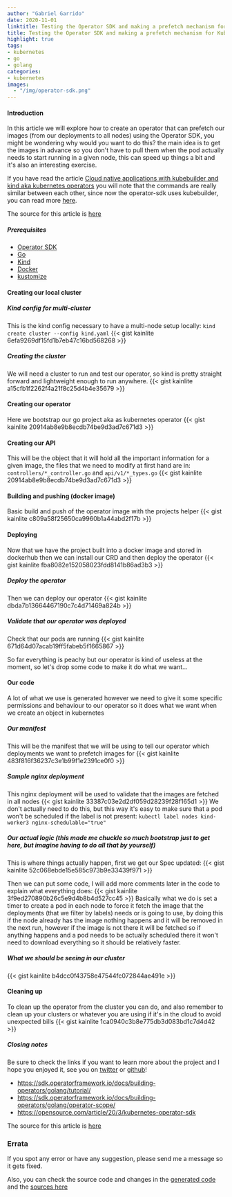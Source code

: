```yaml
---
author: "Gabriel Garrido"
date: 2020-11-01
linktitle: Testing the Operator SDK and making a prefetch mechanism for Kubernetes
title: Testing the Operator SDK and making a prefetch mechanism for Kubernetes
highlight: true
tags:
- kubernetes
- go
- golang
categories:
- kubernetes
images:
  - "/img/operator-sdk.png"
---
```


#### **Introduction**
In this article we will explore how to create an operator that can prefetch our images (from our deployments to all nodes) using the Operator SDK, you might be wondering why would you want to do this? the main idea is to get the images in advance so you don't have to pull them when the pod actually needs to start running in a given node, this can speed up things a bit and it's also an interesting exercise.

If you have read the article [Cloud native applications with kubebuilder and kind aka kubernetes operators](/blog/cloud_native_applications_with_kubebuilder_and_kind_aka_kubernetes_operators/) you will note that the commands are really similar between each other, since now the operator-sdk uses kubebuilder, you can read more [here](https://github.com/operator-framework/operator-sdk/issues/3558#issuecomment-664206538).

The source for this article is [here](https://github.com/kainlite/kubernetes-prefetch-operator/)

##### **Prerequisites**
* [Operator SDK](https://sdk.operatorframework.io/docs/installation/install-operator-sdk/)
* [Go](https://golang.org/dl/)
* [Kind](https://github.com/kubernetes-sigs/kind)
* [Docker](https://hub.docker.com/?overlay=onboarding)
* [kustomize](https://github.com/kubernetes-sigs/kustomize)

#### Creating our local cluster
##### Kind config for multi-cluster
This is the kind config necessary to have a multi-node setup locally: `kind create cluster --config kind.yaml`
{{< gist kainlite 6efa9269df15fd1b7eb47c16bd568268 >}}

##### Creating the cluster
We will need a cluster to run and test our operator, so kind is pretty straight forward and lightweight enough to run anywhere.
{{< gist kainlite a15cfb1f2262f4a21f8c25d4b4e35679 >}}

#### Creating our operator
Here we bootstrap our go project aka as kubernetes operator
{{< gist kainlite 20914ab8e9b8ecdb74be9d3ad7c671d3 >}}

#### Creating our API
This will be the object that it will hold all the important information for a given image, the files that we need to modify at first hand are in: `controllers/*_controller.go` and `api/v1/*_types.go`
{{< gist kainlite 20914ab8e9b8ecdb74be9d3ad7c671d3 >}}

#### Building and pushing (docker image)
Basic build and push of the operator image with the projects helper
{{< gist kainlite c809a58f25650ca9960b1a44abd2f17b >}}

#### Deploying
Now that we have the project built into a docker image and stored in dockerhub then we can install our CRD and then deploy the operator
{{< gist kainlite fba8082e152058023fdd8141b86ad3b3 >}}

##### Deploy the operator
Then we can deploy our operator
{{< gist kainlite dbda7b13664467190c7c4d71469a824b >}}

##### Validate that our operator was deployed
Check that our pods are running
{{< gist kainlite 671d64d07acab19ff5fabeb5f1665867 >}}

So far everything is peachy but our operator is kind of useless at the moment, so let's drop some code to make it do what we want...

#### Our code
A lot of what we use is generated however we need to give it some specific permissions and behaviour to our operator so it does what we want when we create an object in kubernetes

##### Our manifest
This will be the manifest that we will be using to tell our operator which deployments we want to prefetch images for
{{< gist kainlite 483f816f36237c3e1b99f1e2391ce0f0 >}}

##### Sample nginx deployment
This nginx deployment will be used to validate that the images are fetched in all nodes
{{< gist kainlite 33387c03e2d2df059d28239f28f165d1 >}}
We don't actually need to do this, but this way it's easy to make sure that a pod won't be scheduled if the label is not present: `kubectl label nodes kind-worker3 nginx-schedulable="true"`

##### Our actual logic (this made me chuckle so much bootstrap just to get here, but imagine having to do all that by yourself)
This is where things actually happen, first we get our Spec updated:
{{< gist kainlite 52c068ebde15e585c973b9e33439f971 >}}

Then we can put some code, I will add more comments later in the code to explain what everything does:
{{< gist kainlite 3f9ed270890b26c5e9d4b8b4d527cc45 >}}
Basically what we do is set a timer to create a pod in each node to force it fetch the image that the deployments (that we filter by labels) needs or is going to use, by doing this if the node already has the image nothing happens and it will be removed in the next run, however if the image is not there it will be fetched so if anything happens and a pod needs to be actually scheduled there it won't need to download everything so it should be relatively faster.

##### What we should be seeing in our cluster
{{< gist kainlite b4dcc0f43758e47544fc072844ae491e >}}

#### Cleaning up
To clean up the operator from the cluster you can do, and also remember to clean up your clusters or whatever you are using if it's in the cloud to avoid unexpected bills
{{< gist kainlite 1ca0940c3b8e775db3d083bd1c7d4d42 >}}

##### **Closing notes**
Be sure to check the links if you want to learn more about the project and I hope you enjoyed it, see you on [twitter](https://twitter.com/kainlite) or [github](https://github.com/kainlite)!

* https://sdk.operatorframework.io/docs/building-operators/golang/tutorial/
* https://sdk.operatorframework.io/docs/building-operators/golang/operator-scope/
* https://opensource.com/article/20/3/kubernetes-operator-sdk

The source for this article is [here](https://github.com/kainlite/kubernetes-prefetch-operator/)

### Errata
If you spot any error or have any suggestion, please send me a message so it gets fixed.

Also, you can check the source code and changes in the [generated code](https://github.com/kainlite/kainlite.github.io) and the [sources here](https://github.com/kainlite/blog)
